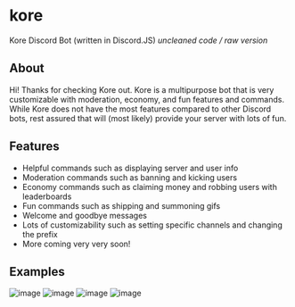 # kore
Kore Discord Bot (written in Discord.JS)
*uncleaned code / raw version*

## About
Hi! Thanks for checking Kore out. Kore is a multipurpose bot that is very customizable
with moderation, economy, and fun features and commands. While Kore does not have the most features compared to other Discord bots,
rest assured that will (most likely) provide your server with lots of fun.

## Features
- Helpful commands such as displaying server and user info
- Moderation commands such as banning and kicking users
- Economy commands such as claiming money and robbing users with leaderboards
- Fun commands such as shipping and summoning gifs
- Welcome and goodbye messages
- Lots of customizability such as setting specific channels and changing the prefix
- More coming very very soon!

## Examples
![image](https://user-images.githubusercontent.com/64116227/163693036-39e68a79-dae5-4fac-a2f9-f70bd43e0e98.png)
![image](https://user-images.githubusercontent.com/64116227/163693037-66922eab-0b09-4e82-98b1-d3dbb48df2eb.png)
![image](https://user-images.githubusercontent.com/64116227/163693039-39b38079-8f5e-49d3-835a-2b0a1d37e9f6.png)
![image](https://user-images.githubusercontent.com/64116227/163693042-2f125f99-0c88-4700-897a-38c52abb07c9.png)
